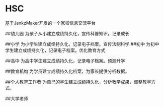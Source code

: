 # HSC
基于JankzMaker开发的一个家校信息交流平台

##幼儿园
为孩子从小建立成绩持久化，宣传科普知识，记录成长

##小学
为小学生建立成绩持久化，记录电子档案。宣传法制科学
##初中
为初中学生建立成绩持久化，记录电子档案。优化教育方式

##高中
为高中学生建立成绩持久化，记录电子档案。预测升学

##教育机构
为学员建立成绩持久化档案，为家长提供分析数据。

##个人教育工作者
为自己的学生建立成绩持久化，分析教学成果，调整教学方式。

##大学老师

